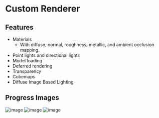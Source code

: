 # Custom Renderer
## Features
* Materials
  * With diffuse, normal, roughness, metallic, and ambient occlusion mapping.
* Point lights and directional lights
* Model loading
* Deferred rendering
* Transparency
* Cubemaps
* Diffuse Image Based Lighting

## Progress Images
![image](https://github.com/ToastyNoodles/Renderer2/assets/123197456/57637f2b-a724-4d9a-86f0-e5c789d11d12)
![image](https://github.com/ToastyNoodles/Renderer2/assets/123197456/bdca15a0-c420-45f1-8b5e-51f228a106fd)
![image](https://github.com/ToastyNoodles/Renderer2/assets/123197456/bd2e66f7-b225-439f-a51d-ad100a0c122b)
